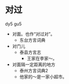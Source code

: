 # 对过
dy5 gu5
+ 对面。也作“对过对”。
  * 东台方言词典
+ 对门儿
  * 泰县方言志
    - 王家在李家～。
+ 对面隔一定距离的地方
  * 泰州方言词典2
  - 他家的～是一家小超市。
